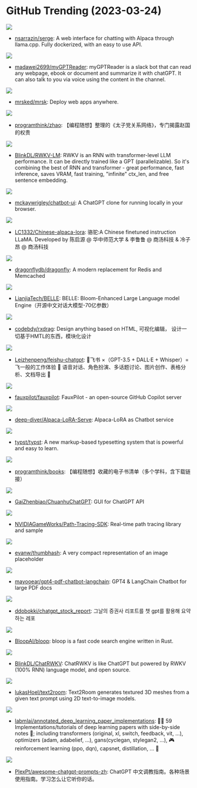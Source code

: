 # GitHub Trending (2023-03-24)

![](https://img.shields.io/badge/Python-New%20447-green?style=flat-square&logo=appveyor)
- [nsarrazin/serge](https://github.com/nsarrazin/serge): A web interface for chatting with Alpaca through llama.cpp. Fully dockerized, with an easy to use API.

![](https://img.shields.io/badge/Python-New%20688-green?style=flat-square&logo=appveyor)
- [madawei2699/myGPTReader](https://github.com/madawei2699/myGPTReader): myGPTReader is a slack bot that can read any webpage, ebook or document and summarize it with chatGPT. It can also talk to you via voice using the content in the channel.

![](https://img.shields.io/badge/Ruby-New%20336-green?style=flat-square&logo=appveyor)
- [mrsked/mrsk](https://github.com/mrsked/mrsk): Deploy web apps anywhere.

![](https://img.shields.io/badge/Python-New%20114-green?style=flat-square&logo=appveyor)
- [programthink/zhao](https://github.com/programthink/zhao): 【编程随想】整理的《太子党关系网络》，专门揭露赵国的权贵

![](https://img.shields.io/badge/Python-New%20616-green?style=flat-square&logo=appveyor)
- [BlinkDL/RWKV-LM](https://github.com/BlinkDL/RWKV-LM): RWKV is an RNN with transformer-level LLM performance. It can be directly trained like a GPT (parallelizable). So it's combining the best of RNN and transformer - great performance, fast inference, saves VRAM, fast training, "infinite" ctx_len, and free sentence embedding.

![](https://img.shields.io/badge/TypeScript-New%20680-green?style=flat-square&logo=appveyor)
- [mckaywrigley/chatbot-ui](https://github.com/mckaywrigley/chatbot-ui): A ChatGPT clone for running locally in your browser.

![](https://img.shields.io/badge/Jupyter%20Notebook-New%20145-green?style=flat-square&logo=appveyor)
- [LC1332/Chinese-alpaca-lora](https://github.com/LC1332/Chinese-alpaca-lora): 骆驼:A Chinese finetuned instruction LLaMA. Developed by 陈启源 @ 华中师范大学 & 李鲁鲁 @ 商汤科技 & 冷子昂 @ 商汤科技

![](https://img.shields.io/badge/C%2B%2B-New%2090-green?style=flat-square&logo=appveyor)
- [dragonflydb/dragonfly](https://github.com/dragonflydb/dragonfly): A modern replacement for Redis and Memcached

![](https://img.shields.io/badge/Python-New%20431-green?style=flat-square&logo=appveyor)
- [LianjiaTech/BELLE](https://github.com/LianjiaTech/BELLE): BELLE: Bloom-Enhanced Large Language model Engine（开源中文对话大模型-70亿参数）

![](https://img.shields.io/badge/TypeScript-New%2034-green?style=flat-square&logo=appveyor)
- [codebdy/rxdrag](https://github.com/codebdy/rxdrag): Design anything based on HTML, 可视化编辑， 设计一切基于HMTL的东西，模块化设计

![](https://img.shields.io/badge/Go-New%20260-green?style=flat-square&logo=appveyor)
- [Leizhenpeng/feishu-chatgpt](https://github.com/Leizhenpeng/feishu-chatgpt): 🎒飞书 ×（GPT-3.5 + DALL·E + Whisper）= 飞一般的工作体验 🚀 语音对话、角色扮演、多话题讨论、图片创作、表格分析、文档导出 🚀

![](https://img.shields.io/badge/Python-New%201-green?style=flat-square&logo=appveyor)
- [fauxpilot/fauxpilot](https://github.com/fauxpilot/fauxpilot): FauxPilot - an open-source GitHub Copilot server

![](https://img.shields.io/badge/Python-New%20384-green?style=flat-square&logo=appveyor)
- [deep-diver/Alpaca-LoRA-Serve](https://github.com/deep-diver/Alpaca-LoRA-Serve): Alpaca-LoRA as Chatbot service

![](https://img.shields.io/badge/Rust-New%201-green?style=flat-square&logo=appveyor)
- [typst/typst](https://github.com/typst/typst): A new markup-based typesetting system that is powerful and easy to learn.

![](https://img.shields.io/badge/none-New%2067-green?style=flat-square&logo=appveyor)
- [programthink/books](https://github.com/programthink/books): 【编程随想】收藏的电子书清单（多个学科，含下载链接）

![](https://img.shields.io/badge/Python-New%20677-green?style=flat-square&logo=appveyor)
- [GaiZhenbiao/ChuanhuChatGPT](https://github.com/GaiZhenbiao/ChuanhuChatGPT): GUI for ChatGPT API

![](https://img.shields.io/badge/C%2B%2B-New%2069-green?style=flat-square&logo=appveyor)
- [NVIDIAGameWorks/Path-Tracing-SDK](https://github.com/NVIDIAGameWorks/Path-Tracing-SDK): Real-time path tracing library and sample

![](https://img.shields.io/badge/Swift-New%20410-green?style=flat-square&logo=appveyor)
- [evanw/thumbhash](https://github.com/evanw/thumbhash): A very compact representation of an image placeholder

![](https://img.shields.io/badge/TypeScript-New%20411-green?style=flat-square&logo=appveyor)
- [mayooear/gpt4-pdf-chatbot-langchain](https://github.com/mayooear/gpt4-pdf-chatbot-langchain): GPT4 & LangChain Chatbot for large PDF docs

![](https://img.shields.io/badge/Python-New%2019-green?style=flat-square&logo=appveyor)
- [ddobokki/chatgpt_stock_report](https://github.com/ddobokki/chatgpt_stock_report): 그날의 증권사 리포트를 챗 gpt를 활용해 요약하는 레포

![](https://img.shields.io/badge/TypeScript-New%20839-green?style=flat-square&logo=appveyor)
- [BloopAI/bloop](https://github.com/BloopAI/bloop): bloop is a fast code search engine written in Rust.

![](https://img.shields.io/badge/Python-New%20230-green?style=flat-square&logo=appveyor)
- [BlinkDL/ChatRWKV](https://github.com/BlinkDL/ChatRWKV): ChatRWKV is like ChatGPT but powered by RWKV (100% RNN) language model, and open source.

![](https://img.shields.io/badge/Python-New%2084-green?style=flat-square&logo=appveyor)
- [lukasHoel/text2room](https://github.com/lukasHoel/text2room): Text2Room generates textured 3D meshes from a given text prompt using 2D text-to-image models.

![](https://img.shields.io/badge/Jupyter%20Notebook-New%20218-green?style=flat-square&logo=appveyor)
- [labmlai/annotated_deep_learning_paper_implementations](https://github.com/labmlai/annotated_deep_learning_paper_implementations): 🧑‍🏫 59 Implementations/tutorials of deep learning papers with side-by-side notes 📝; including transformers (original, xl, switch, feedback, vit, ...), optimizers (adam, adabelief, ...), gans(cyclegan, stylegan2, ...), 🎮 reinforcement learning (ppo, dqn), capsnet, distillation, ... 🧠

![](https://img.shields.io/badge/none-New%201-green?style=flat-square&logo=appveyor)
- [PlexPt/awesome-chatgpt-prompts-zh](https://github.com/PlexPt/awesome-chatgpt-prompts-zh): ChatGPT 中文调教指南。各种场景使用指南。学习怎么让它听你的话。

